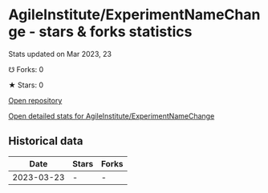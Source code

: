 # AgileInstitute/ExperimentNameChange - stars & forks statistics

Stats updated on Mar 2023, 23

☋ Forks: 0

★ Stars: 0

[Open repository](https://github.com/AgileInstitute/ExperimentNameChange)

[Open detailed stats for AgileInstitute/ExperimentNameChange](https://reviewgithub.com/rep/AgileInstitute/ExperimentNameChange)

## Historical data
| Date | Stars | Forks |
|------|-------|-------|
| 2023-03-23 | - | - | 

